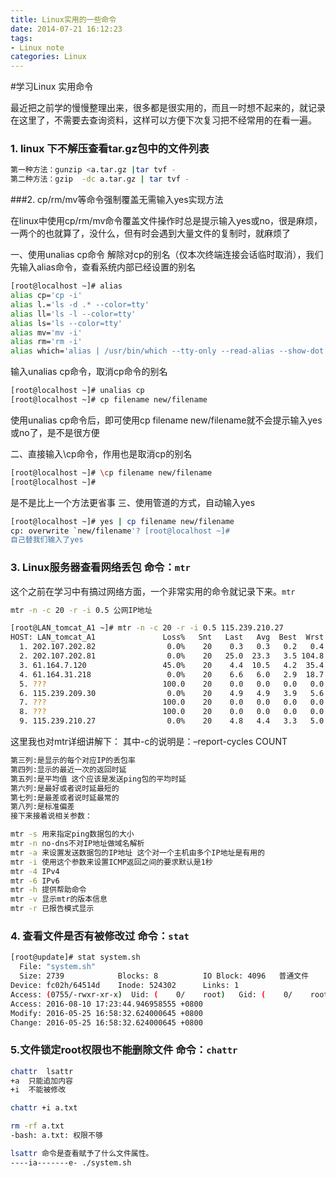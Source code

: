 ```yaml
---
title: Linux实用的一些命令
date: 2014-07-21 16:12:23
tags:
- Linux note
categories: Linux
---
```


#学习Linux 实用命令


最近把之前学的慢慢整理出来，很多都是很实用的，而且一时想不起来的，就记录在这里了，不需要去查询资料，这样可以方便下次复习把不经常用的在看一遍。



### 1. linux 下不解压查看tar.gz包中的文件列表

``` bash
第一种方法：gunzip <a.tar.gz |tar tvf -
第二种方法：gzip  -dc a.tar.gz | tar tvf -
```


###2. cp/rm/mv等命令强制覆盖无需输入yes实现方法

在linux中使用cp/rm/mv命令覆盖文件操作时总是提示输入yes或no，很是麻烦，一两个的也就算了，没什么，但有时会遇到大量文件的复制时，就麻烦了

一、使用unalias cp命令 解除对cp的别名（仅本次终端连接会话临时取消），我们先输入alias命令，查看系统内部已经设置的别名

```bash
[root@localhost ~]# alias   
alias cp='cp -i'  
alias l.='ls -d .* --color=tty'  
alias ll='ls -l --color=tty'  
alias ls='ls --color=tty'  
alias mv='mv -i'  
alias rm='rm -i'  
alias which='alias | /usr/bin/which --tty-only --read-alias --show-dot --show-tilde' 
```
输入unalias cp命令，取消cp命令的别名

```bash
[root@localhost ~]# unalias cp   
[root@localhost ~]# cp filename new/filename 
```
使用unalias cp命令后，即可使用cp filename new/filename就不会提示输入yes或no了，是不是很方便

二、直接输入\cp命令，作用也是取消cp的别名

```bash
[root@localhost ~]# \cp filename new/filename   
[root@localhost ~]# 
```
是不是比上一个方法更省事
三、使用管道的方式，自动输入yes

```bash
[root@localhost ~]# yes | cp filename new/filename   
cp: overwrite `new/filename'? [root@localhost ~]#
自己替我们输入了yes
```

### 3. Linux服务器查看网络丢包 命令：`mtr`
这个之前在学习中有搞过网络方面，一个非常实用的命令就记录下来。`mtr`

```bash
mtr -n -c 20 -r -i 0.5 公网IP地址
```

```bash
[root@LAN_tomcat_A1 ~]# mtr -n -c 20 -r -i 0.5 115.239.210.27
HOST: LAN_tomcat_A1               Loss%   Snt   Last   Avg  Best  Wrst StDev
  1. 202.107.202.82                0.0%    20    0.3   0.3   0.2   0.4   0.0
  2. 202.107.202.81                0.0%    20   25.0  23.3   3.5 104.8  31.2
  3. 61.164.7.120                 45.0%    20    4.4  10.5   4.2  35.4  10.4
  4. 61.164.31.218                 0.0%    20    6.6   6.0   2.9  18.7   3.7
  5. ???                          100.0    20    0.0   0.0   0.0   0.0   0.0
  6. 115.239.209.30                0.0%    20    4.9   4.9   3.9   5.6   0.3
  7. ???                          100.0    20    0.0   0.0   0.0   0.0   0.0
  8. ???                          100.0    20    0.0   0.0   0.0   0.0   0.0
  9. 115.239.210.27                0.0%    20    4.8   4.4   3.3   5.0   0.5
```
这里我也对mtr详细讲解下：
其中-c的说明是：–report-cycles COUNT

```bash
第三列:是显示的每个对应IP的丢包率
第四列:显示的最近一次的返回时延
第五列:是平均值 这个应该是发送ping包的平均时延
第六列:是最好或者说时延最短的
第七列:是最差或者说时延最常的
第八列:是标准偏差
接下来接着说相关参数：

mtr -s 用来指定ping数据包的大小
mtr -n no-dns不对IP地址做域名解析
mtr -a 来设置发送数据包的IP地址 这个对一个主机由多个IP地址是有用的
mtr -i 使用这个参数来设置ICMP返回之间的要求默认是1秒
mtr -4 IPv4
mtr -6 IPv6
mtr -h 提供帮助命令
mtr -v 显示mtr的版本信息
mtr -r 已报告模式显示
```


### 4. 查看文件是否有被修改过 命令：`stat`

```bash
[root@update]# stat system.sh
  File: "system.sh"
  Size: 2739           	Blocks: 8          IO Block: 4096   普通文件
Device: fc02h/64514d   	Inode: 524302      Links: 1
Access: (0755/-rwxr-xr-x)  Uid: (    0/    root)   Gid: (    0/    root)
Access: 2016-08-10 17:23:44.946958555 +0800
Modify: 2016-05-25 16:58:32.624000645 +0800
Change: 2016-05-25 16:58:32.624000645 +0800
```

### 5.文件锁定root权限也不能删除文件 命令：`chattr`

```bash
chattr  lsattr
+a  只能追加内容
+i  不能被修改

chattr +i a.txt 

rm -rf a.txt
-bash: a.txt: 权限不够

lsattr 命令是查看赋予了什么文件属性。
----ia-------e- ./system.sh
```



